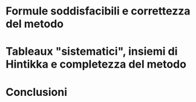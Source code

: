 # Formule soddisfacibili e correttezza del metodo

# Tableaux "sistematici", insiemi di Hintikka e completezza del metodo

# Conclusioni

